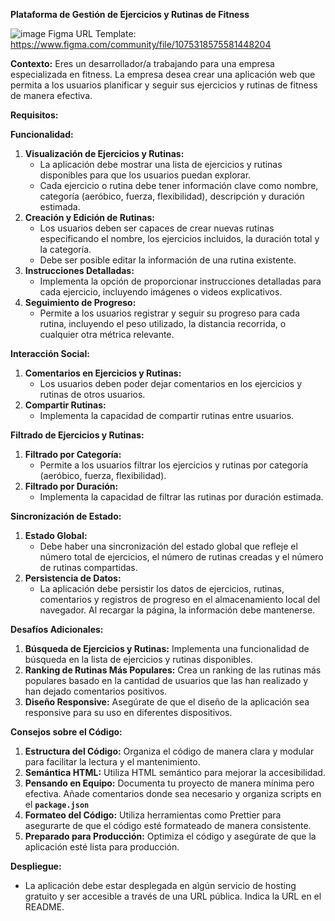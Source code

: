 **Plataforma de Gestión de Ejercicios y Rutinas de Fitness**

![image](https://github.com/juanrestrepo2673/week-12-final-project/assets/143865568/9a551dcd-8695-4cb2-baa9-7629fe81d8ae)
Figma URL Template: https://www.figma.com/community/file/1075318575581448204


**Contexto:**
Eres un desarrollador/a trabajando para una empresa especializada en fitness. La empresa desea crear una aplicación web que permita a los usuarios planificar y seguir sus ejercicios y rutinas de fitness de manera efectiva.

**Requisitos:**

**Funcionalidad:**

1. **Visualización de Ejercicios y Rutinas:**
    - La aplicación debe mostrar una lista de ejercicios y rutinas disponibles para que los usuarios puedan explorar.
    - Cada ejercicio o rutina debe tener información clave como nombre, categoría (aeróbico, fuerza, flexibilidad), descripción y duración estimada.
2. **Creación y Edición de Rutinas:**
    - Los usuarios deben ser capaces de crear nuevas rutinas especificando el nombre, los ejercicios incluidos, la duración total y la categoría.
    - Debe ser posible editar la información de una rutina existente.
3. **Instrucciones Detalladas:**
    - Implementa la opción de proporcionar instrucciones detalladas para cada ejercicio, incluyendo imágenes o videos explicativos.
4. **Seguimiento de Progreso:**
    - Permite a los usuarios registrar y seguir su progreso para cada rutina, incluyendo el peso utilizado, la distancia recorrida, o cualquier otra métrica relevante.

**Interacción Social:**

1. **Comentarios en Ejercicios y Rutinas:**
    - Los usuarios deben poder dejar comentarios en los ejercicios y rutinas de otros usuarios.
2. **Compartir Rutinas:**
    - Implementa la capacidad de compartir rutinas entre usuarios.

**Filtrado de Ejercicios y Rutinas:**

1. **Filtrado por Categoría:**
    - Permite a los usuarios filtrar los ejercicios y rutinas por categoría (aeróbico, fuerza, flexibilidad).
2. **Filtrado por Duración:**
    - Implementa la capacidad de filtrar las rutinas por duración estimada.

**Sincronización de Estado:**

1. **Estado Global:**
    - Debe haber una sincronización del estado global que refleje el número total de ejercicios, el número de rutinas creadas y el número de rutinas compartidas.
2. **Persistencia de Datos:**
    - La aplicación debe persistir los datos de ejercicios, rutinas, comentarios y registros de progreso en el almacenamiento local del navegador. Al recargar la página, la información debe mantenerse.
    

**Desafíos Adicionales:**

1. **Búsqueda de Ejercicios y Rutinas:** Implementa una funcionalidad de búsqueda en la lista de ejercicios y rutinas disponibles.
2. **Ranking de Rutinas Más Populares:** Crea un ranking de las rutinas más populares basado en la cantidad de usuarios que las han realizado y han dejado comentarios positivos.
3. **Diseño Responsive:** Asegúrate de que el diseño de la aplicación sea responsive para su uso en diferentes dispositivos.

**Consejos sobre el Código:**

1. **Estructura del Código:** Organiza el código de manera clara y modular para facilitar la lectura y el mantenimiento.
2. **Semántica HTML:** Utiliza HTML semántico para mejorar la accesibilidad.
3. **Pensando en Equipo:** Documenta tu proyecto de manera mínima pero efectiva. Añade comentarios donde sea necesario y organiza scripts en el **`package.json`**
4. **Formateo del Código:** Utiliza herramientas como Prettier para asegurarte de que el código esté formateado de manera consistente.
5. **Preparado para Producción:** Optimiza el código y asegúrate de que la aplicación esté lista para producción.

**Despliegue:**

- La aplicación debe estar desplegada en algún servicio de hosting gratuito y ser accesible a través de una URL pública. Indica la URL en el README.
